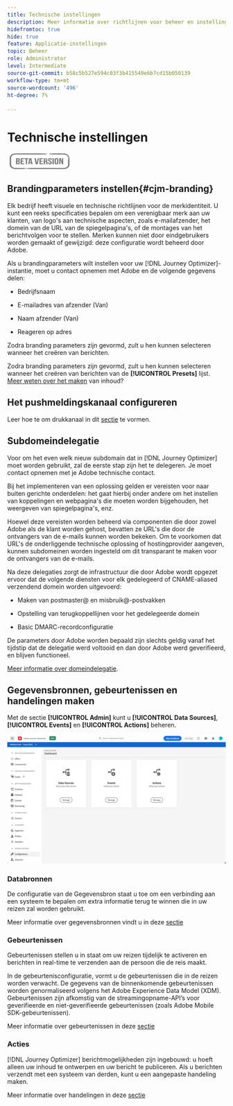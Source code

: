 ```yaml
---
title: Technische instellingen
description: Meer informatie over richtlijnen voor beheer en instellingen
hidefromtoc: true
hide: true
feature: Applicatie-instellingen
topic: Beheer
role: Administrator
level: Intermediate
source-git-commit: b58c5b527e594c03f3b415549e6b7cd15b050139
workflow-type: tm+mt
source-wordcount: '496'
ht-degree: 7%

---
```


# Technische instellingen

![](../assets/do-not-localize/badge.png)

## Brandingparameters instellen{#cjm-branding}

Elk bedrijf heeft visuele en technische richtlijnen voor de merkidentiteit. U kunt een reeks specificaties bepalen om een verenigbaar merk aan uw klanten, van logo&#39;s aan technische aspecten, zoals e-mailafzender, het domein van de URL van de spiegelpagina&#39;s, of de montages van het berichtvolgen voor te stellen.
Merken kunnen niet door eindgebruikers worden gemaakt of gewijzigd: deze configuratie wordt beheerd door Adobe.

Als u brandingparameters wilt instellen voor uw [!DNL Journey Optimizer]-instantie, moet u contact opnemen met Adobe en de volgende gegevens delen:

* Bedrijfsnaam

* E-mailadres van afzender (Van)

* Naam afzender (Van)

* Reageren op adres

Zodra branding parameters zijn gevormd, zult u hen kunnen selecteren wanneer het creëren van berichten.

Zodra branding parameters zijn gevormd, zult u hen kunnen selecteren wanneer het creëren van berichten van de **[!UICONTROL Presets]** lijst. [Meer weten over het maken](../create-message.md) van inhoud?

## Het pushmeldingskanaal configureren

Leer hoe te om drukkanaal in dit [sectie](../create-push.md) te vormen.

## Subdomeindelegatie

Voor om het even welk nieuw subdomain dat in [!DNL Journey Optimizer] moet worden gebruikt, zal de eerste stap zijn het te delegeren. Je moet contact opnemen met je Adobe technische contact.

Bij het implementeren van een oplossing gelden er vereisten voor naar buiten gerichte onderdelen: het gaat hierbij onder andere om het instellen van koppelingen en webpagina&#39;s die moeten worden bijgehouden, het weergeven van spiegelpagina&#39;s, enz.

Hoewel deze vereisten worden beheerd via componenten die door zowel Adobe als de klant worden gehost, bevatten ze URL&#39;s die door de ontvangers van de e-mails kunnen worden bekeken.  Om te voorkomen dat URL&#39;s de onderliggende technische oplossing of hostingprovider aangeven, kunnen subdomeinen worden ingesteld om dit transparant te maken voor de ontvangers van de e-mails.

Na deze delegaties zorgt de infrastructuur die door Adobe wordt opgezet ervoor dat de volgende diensten voor elk gedelegeerd of CNAME-aliased verzendend domein worden uitgevoerd:

* Maken van postmaster@ en misbruik@-postvakken

* Opstelling van terugkoppellijnen voor het gedelegeerde domein

* Basic DMARC-recordconfiguratie

De parameters door Adobe worden bepaald zijn slechts geldig vanaf het tijdstip dat de delegatie werd voltooid en dan door Adobe werd geverifieerd, en blijven functioneel.

[Meer informatie over domeindelegatie](https://helpx.adobe.com/nl/campaign/kb/domain-name-delegation.html).


## Gegevensbronnen, gebeurtenissen en handelingen maken

Met de sectie **[!UICONTROL Admin]** kunt u **[!UICONTROL Data Sources]**, **[!UICONTROL Events]** en **[!UICONTROL Actions]** beheren.

![](../assets/admin-menu.png)

### Databronnen

De configuratie van de Gegevensbron staat u toe om een verbinding aan een systeem te bepalen om extra informatie terug te winnen die in uw reizen zal worden gebruikt.

Meer informatie over gegevensbronnen vindt u in deze [sectie](../datasource/about-data-sources.md)

### Gebeurtenissen

Gebeurtenissen stellen u in staat om uw reizen tijdelijk te activeren en berichten in real-time te verzenden aan de persoon die de reis maakt.

In de gebeurtenisconfiguratie, vormt u de gebeurtenissen die in de reizen worden verwacht. De gegevens van de binnenkomende gebeurtenissen worden genormaliseerd volgens het Adobe Experience Data Model (XDM). Gebeurtenissen zijn afkomstig van de streamingopname-API’s voor geverifieerde en niet-geverifieerde gebeurtenissen (zoals Adobe Mobile SDK-gebeurtenissen).

Meer informatie over gebeurtenissen in deze [sectie](../event/about-events.md)

### Acties

[!DNL Journey Optimizer] berichtmogelijkheden zijn ingebouwd: u hoeft alleen uw inhoud te ontwerpen en uw bericht te publiceren. Als u berichten verzendt met een systeem van derden, kunt u een aangepaste handeling maken.

Meer informatie over handelingen in deze [sectie](../action/action.md)
